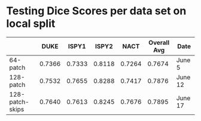 # Testing Dice Scores per data set on local split

| | DUKE | ISPY1 | ISPY2 | NACT | Overall Avg | Date |
|-|------|-------|-------|------|-------------|------|
| 64-patch | 0.7366 | 0.7333 | 0.8118 | 0.7264 | 0.7674 | June 5
| 128-patch | 0.7532 | 0.7655 | 0.8288 | 0.7417 | 0.7876 | June 12
| 128-patch-skips | 0.7640 | 0.7613 | 0.8245 | 0.7676 | 0.7895 | June 17